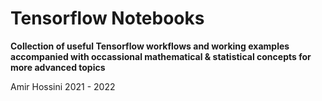 # Tensorflow Notebooks
__Collection of useful Tensorflow workflows and working examples accompanied with occassional mathematical & statistical concepts for more advanced topics__

Amir Hossini
2021 - 2022
